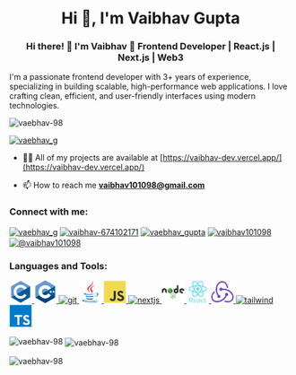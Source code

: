 <h1 align="center">Hi 👋, I'm Vaibhav Gupta</h1>
<h3 align="center">Hi there! 👋 I'm Vaibhav 🚀 Frontend Developer | React.js | Next.js | Web3 </h3> 
<p>I'm a passionate frontend developer with 3+ years of experience, specializing in building scalable, high-performance web applications. I love crafting clean, efficient, and user-friendly interfaces using modern technologies.</p>

<p align="left"> <img src="https://komarev.com/ghpvc/?username=vaebhav-98&label=Profile%20views&color=0e75b6&style=flat" alt="vaebhav-98" /> </p>

<p align="left"> <a href="https://twitter.com/vaebhav_g" target="blank"><img src="https://img.shields.io/twitter/follow/vaebhav_g?logo=twitter&style=for-the-badge" alt="vaebhav_g" /></a> </p>

- 👨‍💻 All of my projects are available at [https://vaibhav-dev.vercel.app/](https://vaibhav-dev.vercel.app/)

- 📫 How to reach me **vaibhav101098@gmail.com**

<h3 align="left">Connect with me:</h3>
<p align="left">
<a href="https://twitter.com/vaebhav_g" target="blank"><img align="center" src="https://raw.githubusercontent.com/rahuldkjain/github-profile-readme-generator/master/src/images/icons/Social/twitter.svg" alt="vaebhav_g" height="30" width="40" /></a>
<a href="https://linkedin.com/in/vaibhav-674102171" target="blank"><img align="center" src="https://raw.githubusercontent.com/rahuldkjain/github-profile-readme-generator/master/src/images/icons/Social/linked-in-alt.svg" alt="vaibhav-674102171" height="30" width="40" /></a>
<a href="https://instagram.com/vaebhav_gupta" target="blank"><img align="center" src="https://raw.githubusercontent.com/rahuldkjain/github-profile-readme-generator/master/src/images/icons/Social/instagram.svg" alt="vaebhav_gupta" height="30" width="40" /></a>
<a href="https://www.leetcode.com/vaibhav101098" target="blank"><img align="center" src="https://raw.githubusercontent.com/rahuldkjain/github-profile-readme-generator/master/src/images/icons/Social/leet-code.svg" alt="vaibhav101098" height="30" width="40" /></a>
<a href="https://www.hackerearth.com/@vaibhav101098" target="blank"><img align="center" src="https://raw.githubusercontent.com/rahuldkjain/github-profile-readme-generator/master/src/images/icons/Social/hackerearth.svg" alt="@vaibhav101098" height="30" width="40" /></a>
</p>

<h3 align="left">Languages and Tools:</h3>
<p align="left"> <a href="https://www.cprogramming.com/" target="_blank" rel="noreferrer"> <img src="https://raw.githubusercontent.com/devicons/devicon/master/icons/c/c-original.svg" alt="c" width="40" height="40"/> </a> <a href="https://www.w3schools.com/cpp/" target="_blank" rel="noreferrer"> <img src="https://raw.githubusercontent.com/devicons/devicon/master/icons/cplusplus/cplusplus-original.svg" alt="cplusplus" width="40" height="40"/> </a> <a href="https://git-scm.com/" target="_blank" rel="noreferrer"> <img src="https://www.vectorlogo.zone/logos/git-scm/git-scm-icon.svg" alt="git" width="40" height="40"/> </a> <a href="https://www.java.com" target="_blank" rel="noreferrer"> <img src="https://raw.githubusercontent.com/devicons/devicon/master/icons/java/java-original.svg" alt="java" width="40" height="40"/> </a> <a href="https://developer.mozilla.org/en-US/docs/Web/JavaScript" target="_blank" rel="noreferrer"> <img src="https://raw.githubusercontent.com/devicons/devicon/master/icons/javascript/javascript-original.svg" alt="javascript" width="40" height="40"/> </a> <a href="https://nextjs.org/" target="_blank" rel="noreferrer"> <img src="https://cdn.worldvectorlogo.com/logos/nextjs-2.svg" alt="nextjs" width="40" height="40"/> </a> <a href="https://nodejs.org" target="_blank" rel="noreferrer"> <img src="https://raw.githubusercontent.com/devicons/devicon/master/icons/nodejs/nodejs-original-wordmark.svg" alt="nodejs" width="40" height="40"/> </a> <a href="https://reactjs.org/" target="_blank" rel="noreferrer"> <img src="https://raw.githubusercontent.com/devicons/devicon/master/icons/react/react-original-wordmark.svg" alt="react" width="40" height="40"/> </a> <a href="https://redux.js.org" target="_blank" rel="noreferrer"> <img src="https://raw.githubusercontent.com/devicons/devicon/master/icons/redux/redux-original.svg" alt="redux" width="40" height="40"/> </a> <a href="https://tailwindcss.com/" target="_blank" rel="noreferrer"> <img src="https://www.vectorlogo.zone/logos/tailwindcss/tailwindcss-icon.svg" alt="tailwind" width="40" height="40"/> </a> <a href="https://www.typescriptlang.org/" target="_blank" rel="noreferrer"> <img src="https://raw.githubusercontent.com/devicons/devicon/master/icons/typescript/typescript-original.svg" alt="typescript" width="40" height="40"/> </a> </p>

<p><img align="left" src="https://github-readme-stats.vercel.app/api/top-langs?username=vaebhav-98&show_icons=true&locale=en&layout=compact" alt="vaebhav-98" /></p>

<p>&nbsp;<img align="center" src="https://github-readme-stats.vercel.app/api?username=vaebhav-98&show_icons=true&locale=en" alt="vaebhav-98" /></p>

<p><img align="center" src="https://github-readme-streak-stats.herokuapp.com/?user=vaebhav-98&" alt="vaebhav-98" /></p>
